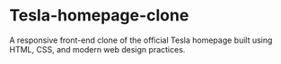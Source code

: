 # Tesla-homepage-clone
A responsive front-end clone of the official Tesla homepage built using HTML, CSS, and modern web design practices.
